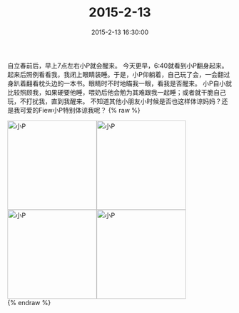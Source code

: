 ﻿---
title: "2015-2-13"
date: 2015-2-13 16:30:00
tags: 文字
categories: 妈妈
---
自立春前后，早上7点左右小P就会醒来。
今天更早，6:40就看到小P翻身起来。起来后照例看看我，我闭上眼睛装睡。于是，小P仰躺着，自己玩了会，一会翻过身趴着翻看枕头边的一本书。眼睛时不时地瞄我一眼，看我是否醒来。
小P自小就比较照顾我，如果硬要他睡，喂奶后他会勉为其难跟我一起睡；或者就干脆自己玩，不打扰我，直到我醒来。
不知道其他小朋友小时候是否也这样体谅妈妈？还是我可爱的Fiew小P特别体谅我呢？
{% raw %}
<div style="width:500 px">
<div style="float:left; width:100 px"><img src="/images/微信图片_20171011081437.jpg" width="200" alt="小P"></div>
<div style="float:left; width:100 px"><img src="/images/微信图片_20171011081513.jpg" width="200" alt="小P"></div>
<div style="float:left; width:100 px"><img src="/images/微信图片_20171011081522.jpg" width="200" alt="小P"></div>
<div style="float:left; width:100 px"><img src="/images/微信图片_20171011081531.jpg" width="200" alt="小P"></div>
<div style="clear:both"></div>
</div>
{% endraw %}